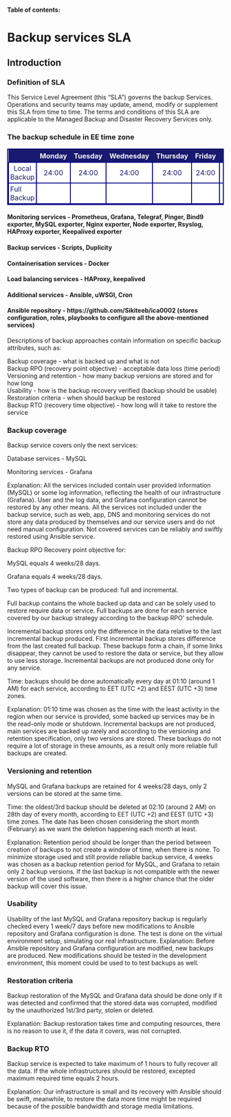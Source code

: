 <h4>Table of contents: </h4>


<h1>Backup services SLA </h1>

<h2>Introduction </h2>

<h3>Definition of SLA </h3>
This Service Level Agreement (this “SLA”) governs the backup Services. Operations and security teams may update, amend, modify or supplement this SLA from time to time. The terms and conditions of this SLA are applicable to the Managed Backup and Disaster Recovery Services only.

<h3> The backup schedule in EE time zone </h3>

<style>
table.GeneratedTable {
  width: 100%;
  background-color: #ffffff;
  border-collapse: collapse;
  border-width: 2px;
  border-color: #00008B;
  border-style: solid;
  color: #ffffff;
}
 table.GeneratedTable th {
color: #F5F5F5; 
}
table.GeneratedTable td {
border-width: 2px;
border-color: #00008B;
border-style: solid;
color:  #191970;
padding: 3px;
}

table.GeneratedTable thead {
background-color: #191970;
}
</style>
<table class="GeneratedTable">
  <thead>
    <tr>
      <th></th>
      <th><center>Monday</center></th>
      <th><center>Tuesday</center></th>
      <th><center>Wednesday</center></th>
      <th><center>Thursday</center></th>
      <th><center>Friday</center></th>
      <th><center>Saturday</center></th>
      <th><center>Sunday</center></th>
    </tr>
  </thead>
  <tbody>
    <tr>
      <td><center>Local Backup</center></td>
      <td><center>24:00</center></td>
      <td><center>24:00</center></td>
      <td><center>24:00</center></td>
      <td><center>24:00</center></td>
      <td><center>24:00</center></td>
      <td><center>24:00</center></td>
      <td><center>24:00</center></td>
    </tr>
    <tr>
      <td>Full Backup</td>
      <td></td>
      <td></td>
      <td></td>
      <td></td>
      <td></td>
      <td></td>
      <td><center>24:00</center></td>
  </tbody>
</table>


<h4>Monitoring services - Prometheus, Grafana, Telegraf, Pinger, Bind9 exporter, MySQL exporter, Nginx exporter, Node exporter, Rsyslog, HAProxy exporter, Keepalived exporter</h4>

<h4>Backup services - Scripts, Duplicity</h4>

<h4>Containerisation services - Docker</h4>

<h4>Load balancing services - HAProxy, keepalived</h4>

<h4>Additional services - Ansible, uWSGI, Cron</h4>

<h4>Ansible repository - https://github.com/Sikiteeb/ica0002 (stores configuration, roles, playbooks to configure all the above-mentioned services)</h4>

Descriptions of backup approaches contain information on specific backup attributes, such as:

Backup coverage - what is backed up and what is not <br>
Backup RPO (recovery point objective) - acceptable data loss (time period)<br>
Versioning and retention - how many backup versions are stored and for how long<br>
Usability - how is the backup recovery verified (backup should be usable)<br>
Restoration criteria - when should backup be restored<br>
Backup RTO (recovery time objective) - how long will it take to restore the service<br>


<h3>Backup coverage</h3>

Backup service covers only the next services:

Database services - MySQL

Monitoring services - Grafana

Explanation:
All the services included contain user provided information (MySQL) or some log information, reflecting the health of our infrastructure (Grafana). User and the log data, and Grafana configuration cannot be restored by any other means.
All the services not included under the backup service, such as web, app, DNS and monitoring services do not store any data produced by themselves and our service users and do not need manual configuration. Not covered services can be reliably and swiftly restored using Ansible service.

Backup RPO
Recovery point objective for:

MySQL equals 4 weeks/28 days.

Grafana equals 4 weeks/28 days.

Two types of backup can be produced: full and incremental.


Full backup contains the whole backed up data and can be solely used to restore require data or service. Full backups are done for each service covered by our backup strategy according to the backup RPO' schedule.


Incremental backup stores only the difference in the data relative to the last incremental backup produced. First incremental backup stores difference from the last created full backup. These backups form a chain, if some links disappear, they cannot be used to restore the data or service, but they allow to use less storage. Incremental backups are not produced done only for any service.


Time: backups should be done automatically every day at 01:10 (around 1 AM) for each service, according to EET (UTC +2) and EEST (UTC +3) time zones.

Explanation:
01:10 time was chosen as the time with the least activity in the region when our service is provided, some backed up services may be in the read-only mode or shutdown.
Incremental backups are not produced, main services are backed up rarely and according to the versioning and retention specification, only two versions are stored. These backups do not require a lot of storage in these amounts, as a result only more reliable full backups are created.

<h3>Versioning and retention</h3>

MySQL and Grafana backups are retained for 4 weeks/28 days, only 2 versions can be stored at the same time.

Time: the oldest/3rd backup should be deleted at 02:10 (around 2 AM) on 28th day of every month, according to EET (UTC +2) and EEST (UTC +3) time zones. The date has been chosen considering the short month (February) as we want the deletion happening each month at least.

Explanation:
Retention period should be longer than the period between creation of backups to not create a window of time, when there is none. To minimize storage used and still provide reliable backup service, 4 weeks was chosen as a backup retention period for MySQL, and Grafana to retain only 2 backup versions. If the last backup is not compatible with the newer version of the used software, then there is a higher chance that the older backup will cover this issue.

<h3>Usability</h3>
Usability of the last MySQL and Grafana repository backup is regularly checked every 1 week/7 days before new modifications to Ansible repository and Grafana configuration is done. The test is done on the virtual environment setup, simulating our real infrastructure.
Explanation:
Before Ansible repository and Grafana configuration are modified, new backups are produced. New modifications should be tested in the development environment, this moment could be used to to test backups as well.

<h3>Restoration criteria</h3>

Backup restoration of the MySQL and Grafana data should be done only if it was detected and confirmed that the stored data was corrupted, modified by the unauthorized 1st/3rd party, stolen or deleted.

Explanation:
Backup restoration takes time and computing resources, there is no reason to use it, if the data it covers, was not corrupted.

<h3>Backup RTO</h3>

Backup service is expected to take maximum of 1 hours to fully recover all the data.
If the whole infrastructures should be restored, excepted maximum required time equals 2 hours.

Explanation:
Our infrastructure is small and its recovery with Ansible should be swift, meanwhile, to restore the data more time might be required because of the possible bandwidth and storage media limitations.